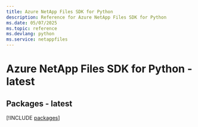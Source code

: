```yaml
---
title: Azure NetApp Files SDK for Python
description: Reference for Azure NetApp Files SDK for Python
ms.date: 05/07/2025
ms.topic: reference
ms.devlang: python
ms.service: netappfiles
---
```

# Azure NetApp Files SDK for Python - latest
## Packages - latest
[!INCLUDE [packages](netapp-files-index.md)]